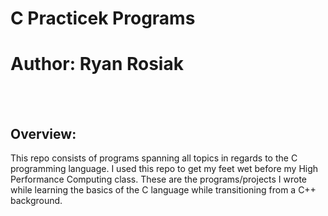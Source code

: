 # C Practicek Programs
# Author: Ryan Rosiak
<br /> <br />
## Overview:
This repo consists of programs spanning all topics in regards to the C programming language. I used this repo to get my feet wet before my High Performance Computing class.
These are the programs/projects I wrote while learning the basics of the C language while transitioning from a C++ background.
